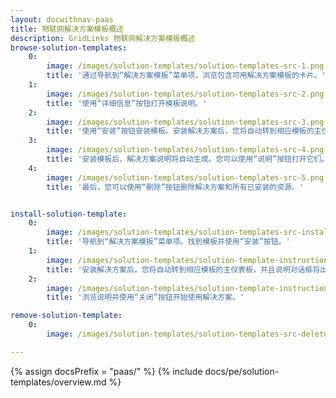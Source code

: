 ```yaml
---
layout: docwithnav-paas
title: 物联网解决方案模板概述
description: GridLinks 物联网解决方案模板概述
browse-solution-templates:
    0:
        image: /images/solution-templates/solution-templates-src-1.png
        title: '通过导航到“解决方案模板”菜单项，浏览包含可用解决方案模板的卡片。'
    1:
        image: /images/solution-templates/solution-templates-src-2.png
        title: '使用“详细信息”按钮打开模板说明。'
    2:
        image: /images/solution-templates/solution-templates-src-3.png
        title: '使用“安装”按钮安装模板。安装解决方案后，您将自动转到相应模板的主仪表板，并且说明对话框将出现。'
    3:
        image: /images/solution-templates/solution-templates-src-4.png
        title: '安装模板后，解决方案说明将自动生成。您可以使用“说明”按钮打开它们。'
    4:
        image: /images/solution-templates/solution-templates-src-5.png
        title: '最后，您可以使用“删除”按钮删除解决方案和所有已安装的资源。'


install-solution-template:
    0:
        image: /images/solution-templates/solution-templates-src-install.png
        title: '导航到“解决方案模板”菜单项。找到模板并使用“安装”按钮。'
    1:
        image: /images/solution-templates/solution-template-instructions-src-1.png
        title: '安装解决方案后，您将自动转到相应模板的主仪表板，并且说明对话框将出现。'
    2:
        image: /images/solution-templates/solution-template-instructions-src-2.png
        title: '浏览说明并使用“关闭”按钮开始使用解决方案。'

remove-solution-template:
    0:
        image: /images/solution-templates/solution-templates-src-delete.png

---
```


{% assign docsPrefix = "paas/" %}
{% include docs/pe/solution-templates/overview.md %}